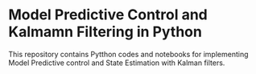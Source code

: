 # Model Predictive Control and Kalmamn Filtering in Python

This repository contains Pytthon codes and notebooks for implementing Model Predictive control and State Estimation with Kalman filters. 
